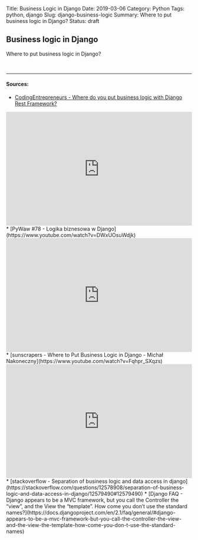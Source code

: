 Title: Business Logic in Django
Date: 2019-03-06
Category: Python
Tags: python, django
Slug: django-business-logic
Summary: Where to put business logic in Django?
Status: draft


## Business logic in Django

Where to put business logic in Django?


<br>

----------------
#### Sources:
* [CodingEntrepreneurs - Where do you put business logic with Django Rest Framework?](https://www.youtube.com/watch?v=sZrfQ4NwBR8)
<div class="videoWrapper" style="height:0; padding-bottom:56.25%; padding-top:25px; position:relative" height="0">
    <iframe style="position:absolute; top:0; width:100%" height="100%" width="100%"' src="https://www.youtube.com/embed/sZrfQ4NwBR8" frameborder="0" allow="accelerometer; autoplay; encrypted-media; gyroscope; picture-in-picture" allowfullscreen></iframe>
</div>
* [PyWaw #78 - Logika biznesowa w Django](https://www.youtube.com/watch?v=DWxUOsuWdjk)
<div class="videoWrapper" style="height:0; padding-bottom:56.25%; padding-top:25px; position:relative" height="0">
    <iframe style="position:absolute; top:0; width:100%" height="100%" width="100%"' src="https://www.youtube.com/embed/DWxUOsuWdjk" frameborder="0" allow="accelerometer; autoplay; encrypted-media; gyroscope; picture-in-picture" allowfullscreen></iframe>
</div>
* [sunscrapers - Where to Put Business Logic in Django - Michał Nakoneczny](https://www.youtube.com/watch?v=Fqhpr_SXqzs)
<div class="videoWrapper" style="height:0; padding-bottom:56.25%; padding-top:25px; position:relative" height="0">
    <iframe style="position:absolute; top:0; width:100%" height="100%" width="100%"' src="https://www.youtube.com/embed/Fqhpr_SXqzs" frameborder="0" allow="accelerometer; autoplay; encrypted-media; gyroscope; picture-in-picture" allowfullscreen></iframe>
</div>
* [stackoverflow - Separation of business logic and data access in django](https://stackoverflow.com/questions/12578908/separation-of-business-logic-and-data-access-in-django/12579490#12579490)
* [Django FAQ - Django appears to be a MVC framework, but you call the Controller the “view”, and the View the “template”. How come you don’t use the standard names?](https://docs.djangoproject.com/en/2.1/faq/general/#django-appears-to-be-a-mvc-framework-but-you-call-the-controller-the-view-and-the-view-the-template-how-come-you-don-t-use-the-standard-names)
